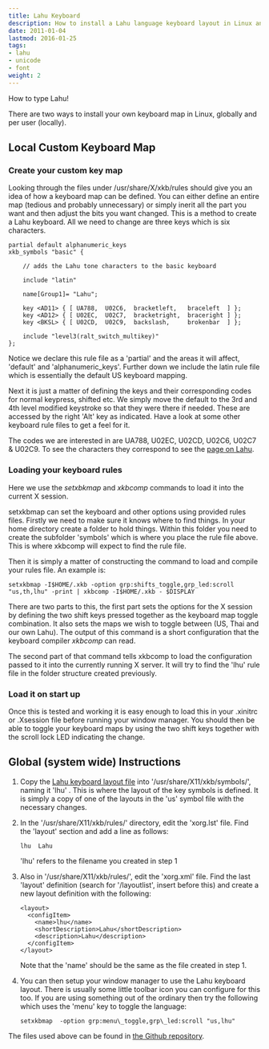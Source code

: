 ```yaml
---
title: Lahu Keyboard
description: How to install a Lahu language keyboard layout in Linux and Windows.
date: 2011-01-04
lastmod: 2016-01-25
tags:
- lahu
- unicode
- font
weight: 2
---
```


How to type Lahu!

<!--more-->

There are two ways to install your own keyboard map in Linux, globally and per
user (locally).

## Local Custom Keyboard Map

### Create your custom key map

Looking through the files under /usr/share/X/xkb/rules should give you an idea
of how a keyboard map can be defined. You can either define an entire map
(tedious and probably unnecessary) or simply inerit all the part you want and
then adjust the bits you want changed. This is a method to create a Lahu
keyboard. All we need to change are three keys which is six characters.

    partial default alphanumeric_keys
    xkb_symbols "basic" {

        // adds the Lahu tone characters to the basic keyboard

        include "latin"

        name[Group1]= "Lahu";

        key <AD11> { [ UA788,  U02C6,  bracketleft,   braceleft  ] };
        key <AD12> { [ U02EC,  U02C7,  bracketright,  braceright ] };
        key <BKSL> { [ U02CD,  U02C9,  backslash,     brokenbar  ] };

        include "level3(ralt_switch_multikey)"
    };

Notice we declare this rule file as a 'partial' and the areas it will affect,
'default' and 'alphanumeric_keys'. Further down we include the latin rule file
which is essentially the default US keyboard mapping.

Next it is just a matter of defining the keys and their corresponding codes for
normal keypress, shifted etc. We simply move the default to the 3rd and 4th
level modified keystroke so that they were there if needed. These are accessed
by the right 'Alt' key as indicated. Have a look at some other keyboard rule
files to get a feel for it.

The codes we are interested in are UA788, U02EC, U02CD, U02C6, U02C7 &amp;
U02C9. To see the characters they correspond to see the [page on
Lahu](/projects/lahu/).

### Loading your keyboard rules

Here we use the _setxbkmap_ and _xkbcomp_ commands to load it into the current X
session.

setxkbmap can set the keyboard and other options using provided rules files.
Firstly we need to make sure it knows where to find things. In your home
directory create a folder to hold things. Within this folder you need to create
the subfolder 'symbols' which is where you place the rule file above. This is
where xkbcomp will expect to find the rule file.

Then it is simply a matter of constructing the command to load and compile your
rules file. An example is:

    setxkbmap -I$HOME/.xkb -option grp:shifts_toggle,grp_led:scroll "us,th,lhu" -print | xkbcomp -I$HOME/.xkb - $DISPLAY

There are two parts to this, the first part sets the options for the X session
by defining the two shift keys pressed together as the keyboard map toggle
combination. It also sets the maps we wish to toggle between (US, Thai and our
own Lahu). The output of this command is a short configuration that the
keyboard compiler _xkbcomp_ can read.

The second part of that command tells xkbcomp to load the configuration passed
to it into the currently running X server. It will try to find the 'lhu' rule
file in the folder structure created previously.

### Load it on start up

Once this is tested and working it is easy enough to load this in your .xinitrc
or .Xsession file before running your window manager. You should then be able
to toggle your keyboard maps by using the two shift keys together with the
scroll lock LED indicating the change.


## Global (system wide) Instructions

1.  Copy the [Lahu keyboard layout file](/files/lhu.txt) into
    '/usr/share/X11/xkb/symbols/', naming it 'lhu' . This is where the layout
    of the key symbols is defined. It is simply a copy of one of the layouts in
    the 'us' symbol file with the necessary changes.

2.  In the '/usr/share/X11/xkb/rules/' directory, edit the 'xorg.lst' file.
    Find the 'layout' section and add a line as follows:

        lhu  Lahu

    'lhu' refers to the filename you created in step 1

3.  Also in '/usr/share/X11/xkb/rules/', edit the 'xorg.xml' file. Find the
    last 'layout' definition (search for '/layoutlist', insert before this) and
    create a new layout definition with the following:

        <layout>
          <configItem>
            <name>lhu</name>
            <shortDescription>Lahu</shortDescription>
            <description>Lahu</description>
          </configItem>
        </layout>

    Note that the 'name' should be the same as the file created in step 1.

4.  You can then setup your window manager to use the Lahu keyboard layout.
    There is usually some little toolbar icon you can configure for this too.
    If you are using something out of the ordinary then try the following which
    uses the 'menu' key to toggle the language:

        setxkbmap  -option grp:menu\_toggle,grp\_led:scroll "us,lhu"

The files used above can be found in [the Github
repository](https://github.com/felix/xkb-lahu/).
